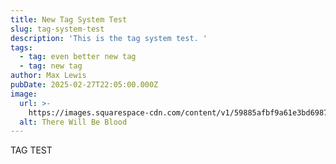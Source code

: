```yaml
---
title: New Tag System Test
slug: tag-system-test
description: 'This is the tag system test. '
tags:
  - tag: even better new tag
  - tag: new tag
author: Max Lewis
pubDate: 2025-02-27T22:05:00.000Z
image:
  url: >-
    https://images.squarespace-cdn.com/content/v1/59885afbf9a61e3bd6987ecb/1503497537332-RJMVB8WJRY0KP33IUV0T/1489721061795-there-will-be-blood-opening.jpeg
  alt: There Will Be Blood
---
```


TAG TEST
